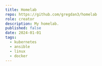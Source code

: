```yaml
---
title: Homelab
repo: https://github.com/gregdan3/homelab
role: creator
description: My homelab.
published: false
date: 2024-01-01
tags:
  - kubernetes
  - ansible
  - linux
  - docker
---
```

